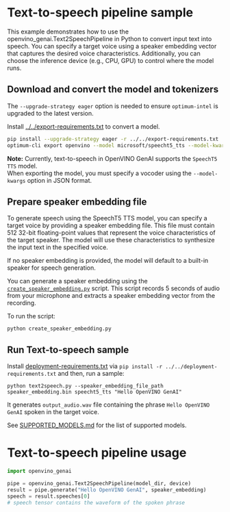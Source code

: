 # Text-to-speech pipeline sample

This example demonstrates how to use the openvino_genai.Text2SpeechPipeline in Python to convert input text into speech.
You can specify a target voice using a speaker embedding vector that captures the desired voice characteristics.
Additionally, you can choose the inference device (e.g., CPU, GPU) to control where the model runs.

## Download and convert the model and tokenizers

The `--upgrade-strategy eager` option is needed to ensure `optimum-intel` is upgraded to the latest version.

Install [../../export-requirements.txt](../../export-requirements.txt) to convert a model.

```sh
pip install --upgrade-strategy eager -r ../../export-requirements.txt
optimum-cli export openvino --model microsoft/speecht5_tts --model-kwargs '{\"vocoder\": \"microsoft/speecht5_hifigan\"}' speecht5_tts
```

**Note:** Currently, text-to-speech in OpenVINO GenAI supports the `SpeechT5 TTS` model.  
When exporting the model, you must specify a vocoder using the `--model-kwargs` option in JSON format.

## Prepare speaker embedding file

To generate speech using the SpeechT5 TTS model, you can specify a target voice by providing a speaker embedding file.
This file must contain 512 32-bit floating-point values that represent the voice characteristics of the target speaker.
The model will use these characteristics to synthesize the input text in the specified voice.

If no speaker embedding is provided, the model will default to a built-in speaker for speech generation.

You can generate a speaker embedding using the [`create_speaker_embedding.py`](create_speaker_embedding.py) script.
This script records 5 seconds of audio from your microphone and extracts a speaker embedding vector from the recording.

To run the script:

```
python create_speaker_embedding.py
```

## Run Text-to-speech sample

Install [deployment-requirements.txt](../../deployment-requirements.txt)
via `pip install -r ../../deployment-requirements.txt` and then, run a sample:

`python text2speech.py --speaker_embedding_file_path speaker_embedding.bin speecht5_tts "Hello OpenVINO GenAI"`

It generates `output_audio.wav` file containing the phrase `Hello OpenVINO GenAI` spoken in the target voice.

See [SUPPORTED_MODELS.md](../../../SUPPORTED_MODELS.md#whisper-models) for the list of supported models.

# Text-to-speech pipeline usage

```python
import openvino_genai

pipe = openvino_genai.Text2SpeechPipeline(model_dir, device)
result = pipe.generate("Hello OpenVINO GenAI", speaker_embedding)
speech = result.speeches[0]
# speech tensor contains the waveform of the spoken phrase 
```
